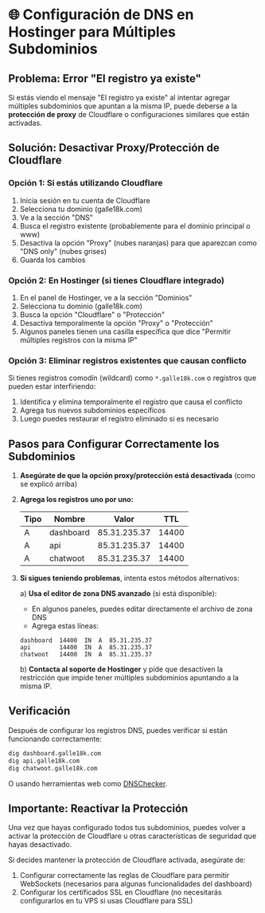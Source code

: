 # 🌐 Configuración de DNS en Hostinger para Múltiples Subdominios

## Problema: Error "El registro ya existe"

Si estás viendo el mensaje "El registro ya existe" al intentar agregar múltiples subdominios que apuntan a la misma IP, puede deberse a la **protección de proxy** de Cloudflare o configuraciones similares que están activadas.

## Solución: Desactivar Proxy/Protección de Cloudflare

### Opción 1: Si estás utilizando Cloudflare

1. Inicia sesión en tu cuenta de Cloudflare
2. Selecciona tu dominio (galle18k.com)
3. Ve a la sección "DNS"
4. Busca el registro existente (probablemente para el dominio principal o www)
5. Desactiva la opción "Proxy" (nubes naranjas) para que aparezcan como "DNS only" (nubes grises)
6. Guarda los cambios

### Opción 2: En Hostinger (si tienes Cloudflare integrado)

1. En el panel de Hostinger, ve a la sección "Dominios"
2. Selecciona tu dominio (galle18k.com)
3. Busca la opción "Cloudflare" o "Protección"
4. Desactiva temporalmente la opción "Proxy" o "Protección" 
5. Algunos paneles tienen una casilla específica que dice "Permitir múltiples registros con la misma IP"

### Opción 3: Eliminar registros existentes que causan conflicto

Si tienes registros comodín (wildcard) como `*.galle18k.com` o registros que pueden estar interfiriendo:

1. Identifica y elimina temporalmente el registro que causa el conflicto
2. Agrega tus nuevos subdominios específicos
3. Luego puedes restaurar el registro eliminado si es necesario

## Pasos para Configurar Correctamente los Subdominios

1. **Asegúrate de que la opción proxy/protección está desactivada** (como se explicó arriba)

2. **Agrega los registros uno por uno:**

   | Tipo | Nombre | Valor | TTL |
   |------|--------|-------|-----|
   | A    | dashboard | 85.31.235.37 | 14400 |
   | A    | api | 85.31.235.37 | 14400 |
   | A    | chatwoot | 85.31.235.37 | 14400 |

3. **Si sigues teniendo problemas**, intenta estos métodos alternativos:

   a) **Usa el editor de zona DNS avanzado** (si está disponible):
   - En algunos paneles, puedes editar directamente el archivo de zona DNS
   - Agrega estas líneas:
   ```
   dashboard  14400  IN  A  85.31.235.37
   api        14400  IN  A  85.31.235.37
   chatwoot   14400  IN  A  85.31.235.37
   ```

   b) **Contacta al soporte de Hostinger** y pide que desactiven la restricción que impide tener múltiples subdominios apuntando a la misma IP.

## Verificación

Después de configurar los registros DNS, puedes verificar si están funcionando correctamente:

```bash
dig dashboard.galle18k.com
dig api.galle18k.com
dig chatwoot.galle18k.com
```

O usando herramientas web como [DNSChecker](https://dnschecker.org).

## Importante: Reactivar la Protección

Una vez que hayas configurado todos tus subdominios, puedes volver a activar la protección de Cloudflare u otras características de seguridad que hayas desactivado.

Si decides mantener la protección de Cloudflare activada, asegúrate de:

1. Configurar correctamente las reglas de Cloudflare para permitir WebSockets (necesarios para algunas funcionalidades del dashboard)
2. Configurar los certificados SSL en Cloudflare (no necesitarás configurarlos en tu VPS si usas Cloudflare para SSL)
